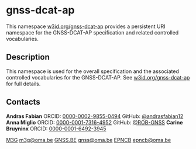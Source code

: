 # gnss-dcat-ap

This namespace [w3id.org/gnss-dcat-ap](https://w3id.org/gnss-dcat-ap) provides a persistent URI namespace for the GNSS-DCAT-AP specification and related controlled vocabularies.

## Description
This namespace is used for the overall specification and the associated controlled vocabularies for the GNSS-DCAT-AP. See [w3id.org/gnss-dcat-ap](https://w3id.org/gnss-dcat-ap) for full details.

## Contacts 

**Andras Fabian**
ORCID: [0000-0002-9855-0494](https://orcid.org/0000-0002-9855-0494)
GitHub: [@andrasfabian12](https://github.com/andrasfabian12)
**Anna Miglio**
ORCID: [0000-0001-7316-4952](https://orcid.org/0000-0001-7316-4952)
GitHub: [@ROB-GNSS](https://github.com/ROB-GNSS)
**Carine Bruyninx**
ORCID: [0000-0001-6492-3945](https://orcid.org/0000-0001-6492-3945)


[M3G](https://www.gnss-metadata.eu) <m3g@oma.be>
[GNSS.BE](https://www.gnss.be) <gnss@oma.be>
[EPNCB](https://epncb.oma.be) <epncb@oma.be>